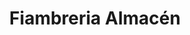 ---
title: "Fiambreria Almacén"
url: /ciudad-autonoma-de-buenos-aires/fiambreria-almacen/
shop: charcutería
---